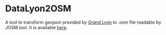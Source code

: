 DataLyon2OSM
========

A tool to transform geojson provided by [Grand Lyon](http://data.grandlyon.com/localisation/) to .osm file readable by JOSM tool.
It is available [here](http://agamitsudo.ovh/DataLyon2OSM/).
